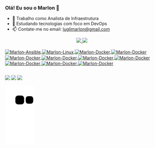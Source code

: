 ### Olá! Eu sou o Marlon 👋

- 🔭 Trabalho como Analista de Infraestrutura 
- 🌱 Estudando tecnologias com foco em DevOps
- 📫 Contate-me no email: luglimarlon@gmail.com

<div align="center">
  <a href="https://github.com/Marlonlugli">
  <img height="170em" src="https://github-readme-stats.vercel.app/api?username=Marlonlugli&show_icons=true&theme=transparent&include_all_commits=true&count_private=true"/>
  <img height="170em" src="https://github-readme-stats.vercel.app/api/top-langs/?username=Marlonlugli&layout=compact&langs_count=7&theme=transparent"/>
</div>

  <div style="display: inline_block"><br>
  <img align="center" alt="Marlon-Ansible" height="30" width="40" src="https://cdn.jsdelivr.net/gh/devicons/devicon/icons/ansible/ansible-original.svg" />
  <img align="center" alt="Marlon-Linux"   height="30" width="40" src="https://cdn.jsdelivr.net/gh/devicons/devicon/icons/linux/linux-original.svg" />
  <img align="center" alt="Marlon-Docker"   height="30" width="40" src="https://cdn.jsdelivr.net/gh/devicons/devicon/icons/docker/docker-plain-wordmark.svg" />      
  <img align="center" alt="Marlon-Docker"   height="30" width="40" src="https://cdn.jsdelivr.net/gh/devicons/devicon/icons/vagrant/vagrant-original.svg" />
  <img align="center" alt="Marlon-Docker"   height="30" width="40" src="https://cdn.jsdelivr.net/gh/devicons/devicon/icons/nginx/nginx-original.svg" />
  <img align="center" alt="Marlon-Docker"   height="30" width="40" src="https://cdn.jsdelivr.net/gh/devicons/devicon/icons/amazonwebservices/amazonwebservices-original.svg" />
  <img align="center" alt="Marlon-Docker"   height="30" width="40" src="https://cdn.jsdelivr.net/gh/devicons/devicon/icons/debian/debian-plain-wordmark.svg" />
  <img align="center" alt="Marlon-Docker"   height="30" width="40" src="https://cdn.jsdelivr.net/gh/devicons/devicon/icons/github/github-original-wordmark.svg" />
  <img align="center" alt="Marlon-Docker"   height="30" width="40" src="https://cdn.jsdelivr.net/gh/devicons/devicon/icons/grafana/grafana-original.svg" />
  <img align="center" alt="Marlon-Docker"   height="30" width="40" src="https://cdn.jsdelivr.net/gh/devicons/devicon/icons/google/google-original-wordmark.svg" />
  <img align="center" alt="Marlon-Docker"   height="30" width="40" src="https://cdn.jsdelivr.net/gh/devicons/devicon/icons/centos/centos-original.svg" />
                          
    
  
          
           
            
  </div>

##
  
  <div> 
  <a href="https://www.instagram.com/marlonlugli/" target="_blank"><img src="https://img.shields.io/badge/-Instagram-%23E4405F?style=for-the-badge&logo=instagram&logoColor=white" target="_blank"></a>
  <a href ="mailto:luglimarlon@gmail.com"><img src="https://img.shields.io/badge/-Gmail-%23333?style=for-the-badge&logo=gmail&logoColor=white" target="_blank"></a>
  <a href="https://www.linkedin.com/in/marlon-lugli/" target="_blank"><img src="https://img.shields.io/badge/-LinkedIn-%230077B5?style=for-the-badge&logo=linkedin&logoColor=white" target="_blank"></a> 
  
</div>

![snake gif](https://github.com/Marlonlugli/Marlonlugli/blob/output/github-contribution-grid-snake.svg)
